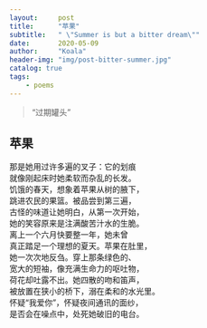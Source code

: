 ```yaml
---
layout:     post
title:      "苹果"
subtitle:   " \"Summer is but a bitter dream\""
date:       2020-05-09
author:     "Koala"
header-img: "img/post-bitter-summer.jpg"
catalog: true
tags:
    - poems
---
```


> “过期罐头”

<p id = "build"></p>

## 苹果
那是她用过许多遍的叉子：它的划痕<br>
就像刚起床时她柔软而杂乱的长发。<br>
饥饿的春天，想象着苹果从树的腋下，<br>
跳进农民的果篮。被品尝到第三遍，<br>
古怪的味道让她明白，从第一次开始，<br>
她的笑容原来是注满酸苦汁水的生脆。<br>
离上一个六月快要整一年，她未曾<br>
真正踏足一个理想的夏天。苹果在肚里，<br>
她一次次地反刍。穿上那条绿色的、<br>
宽大的短袖，像充满生命力的呕吐物，<br>
荷花却吐露不出。她四散的吻和笛声，<br>
被放置在狭小的桥下，溺在柔和的水光里。<br>
怀疑“我爱你”，怀疑夜间通讯的面纱，<br>
是否会在噪点中，处死她破旧的电台。<br>